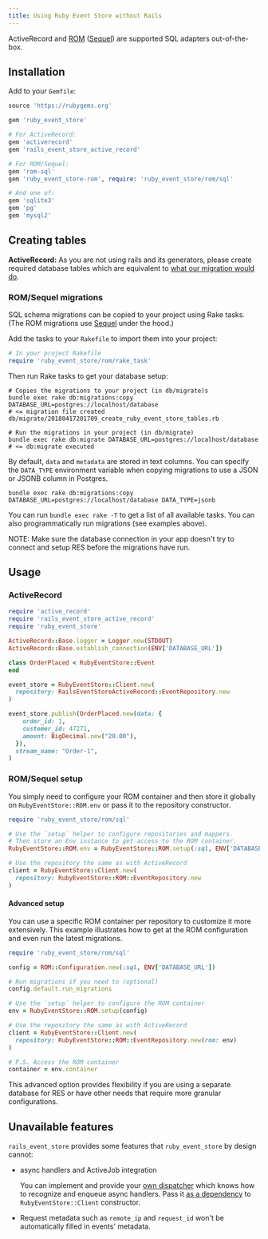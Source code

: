 ```yaml
---
title: Using Ruby Event Store without Rails
---
```


ActiveRecord and [ROM](http://rom-rb.org/) ([Sequel](https://github.com/jeremyevans/sequel)) are supported SQL adapters out-of-the-box.

## Installation

Add to your `Gemfile`:

```ruby
source 'https://rubygems.org'

gem 'ruby_event_store'

# For ActiveRecord:
gem 'activerecord'
gem 'rails_event_store_active_record'

# For ROM/Sequel:
gem 'rom-sql'
gem 'ruby_event_store-rom', require: 'ruby_event_store/rom/sql'

# And one of:
gem 'sqlite3'
gem 'pg'
gem 'mysql2'
```

## Creating tables

**ActiveRecord:** As you are not using rails and its generators, please create required database tables which are equivalent to [what our migration would do](https://github.com/RailsEventStore/rails_event_store/blob/master/rails_event_store_active_record/lib/rails_event_store_active_record/generators/templates/migration_template.rb).

### ROM/Sequel migrations

SQL schema migrations can be copied to your project using Rake tasks. (The ROM migrations use [Sequel](https://github.com/jeremyevans/sequel) under the hood.)

Add the tasks to your `Rakefile` to import them into your project:

```ruby
# In your project Rakefile
require 'ruby_event_store/rom/rake_task'
```

Then run Rake tasks to get your database setup:

```shell
# Copies the migrations to your project (in db/migrate)s
bundle exec rake db:migrations:copy DATABASE_URL=postgres://localhost/database
# <= migration file created db/migrate/20180417201709_create_ruby_event_store_tables.rb

# Run the migrations in your project (in db/migrate)
bundle exec rake db:migrate DATABASE_URL=postgres://localhost/database
# <= db:migrate executed
```

By default, `data` and `metadata` are stored in text columns. You can specify the `DATA_TYPE` environment variable when copying migrations to use a JSON or JSONB column in Postgres.

```shell
bundle exec rake db:migrations:copy DATABASE_URL=postgres://localhost/database DATA_TYPE=jsonb
```

You can run `bundle exec rake -T` to get a list of all available tasks. You can also programmatically run migrations (see examples above).

NOTE: Make sure the database connection in your app doesn't try to connect and setup RES before the migrations have run.

## Usage

### ActiveRecord

```ruby
require 'active_record'
require 'rails_event_store_active_record'
require 'ruby_event_store'

ActiveRecord::Base.logger = Logger.new(STDOUT)
ActiveRecord::Base.establish_connection(ENV['DATABASE_URL'])

class OrderPlaced < RubyEventStore::Event
end

event_store = RubyEventStore::Client.new(
  repository: RailsEventStoreActiveRecord::EventRepository.new
)

event_store.publish(OrderPlaced.new(data: {
    order_id: 1,
    customer_id: 47271,
    amount: BigDecimal.new("20.00"),
  }),
  stream_name: "Order-1",
)
```

### ROM/Sequel setup

You simply need to configure your ROM container and then store it globally on `RubyEventStore::ROM.env` or pass it to the repository constructor.

```ruby
require 'ruby_event_store/rom/sql'

# Use the `setup` helper to configure repositories and mappers.
# Then store an Env instance to get access to the ROM container.
RubyEventStore::ROM.env = RubyEventStore::ROM.setup(:sql, ENV['DATABASE_URL'])

# Use the repository the same as with ActiveRecord
client = RubyEventStore::Client.new(
  repository: RubyEventStore::ROM::EventRepository.new
)
```

#### Advanced setup

You can use a specific ROM container per repository to customize it more extensively. This example illustrates how to get at the ROM configuration and even run the latest migrations.

```ruby
require 'ruby_event_store/rom/sql'

config = ROM::Configuration.new(:sql, ENV['DATABASE_URL'])

# Run migrations if you need to (optional)
config.default.run_migrations

# Use the `setup` helper to configure the ROM container
env = RubyEventStore::ROM.setup(config)

# Use the repository the same as with ActiveRecord
client = RubyEventStore::Client.new(
  repository: RubyEventStore::ROM::EventRepository.new(rom: env)
)

# P.S. Access the ROM container
container = env.container
```

This advanced option provides flexibility if you are using a separate database for RES or have other needs that require more granular configurations.

## Unavailable features

`rails_event_store` provides some features that `ruby_event_store` by design cannot:

- async handlers and ActiveJob integration

  You can implement and provide your [own dispatcher](https://github.com/RailsEventStore/rails_event_store/blob/a6ffb8a535373023296222bbbb5dd6ee131a6792/rails_event_store/lib/rails_event_store/active_job_dispatcher.rb#L47) which knows how to recognize and enqueue async handlers. Pass it [as a dependency](https://github.com/RailsEventStore/rails_event_store/blob/a6ffb8a535373023296222bbbb5dd6ee131a6792/rails_event_store/lib/rails_event_store/client.rb#L4) to `RubyEventStore::Client` constructor.

* Request metadata such as `remote_ip` and `request_id` won't be automatically filled in events' metadata.
